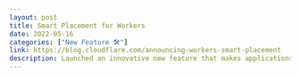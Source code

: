 ```yaml
---
layout: post
title: Smart Placement for Workers
date: 2022-05-16
categories: ["New Feature 🛠️"]
link: https://blog.cloudflare.com/announcing-workers-smart-placement
description: Launched an innovative new feature that makes applications faster by improving latency for Workers making requests to backend services. 
---
```

